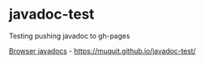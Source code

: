 # javadoc-test
Testing pushing javadoc to gh-pages

[Browser javadocs](https://muquit.github.io/javadoc-test/) -
https://muquit.github.io/javadoc-test/
